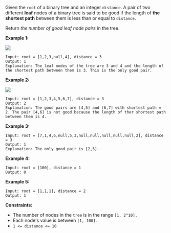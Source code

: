 Given the `root` of a binary tree and an integer `distance`. A pair of two
different **leaf** nodes of a binary tree is said to be good if the length of
**the shortest path** between them is less than or equal to `distance`.

Return _the number of good leaf node pairs_ in the tree.



**Example 1:**

![](https://assets.leetcode.com/uploads/2020/07/09/e1.jpg)

    
    
    Input: root = [1,2,3,null,4], distance = 3
    Output: 1
    Explanation: The leaf nodes of the tree are 3 and 4 and the length of the shortest path between them is 3. This is the only good pair.
    

**Example 2:**

![](https://assets.leetcode.com/uploads/2020/07/09/e2.jpg)

    
    
    Input: root = [1,2,3,4,5,6,7], distance = 3
    Output: 2
    Explanation: The good pairs are [4,5] and [6,7] with shortest path = 2. The pair [4,6] is not good because the length of ther shortest path between them is 4.
    

**Example 3:**

    
    
    Input: root = [7,1,4,6,null,5,3,null,null,null,null,null,2], distance = 3
    Output: 1
    Explanation: The only good pair is [2,5].
    

**Example 4:**

    
    
    Input: root = [100], distance = 1
    Output: 0
    

**Example 5:**

    
    
    Input: root = [1,1,1], distance = 2
    Output: 1
    



**Constraints:**

  * The number of nodes in the `tree` is in the range `[1, 2^10].`
  * Each node's value is between `[1, 100]`.
  * `1 <= distance <= 10`


